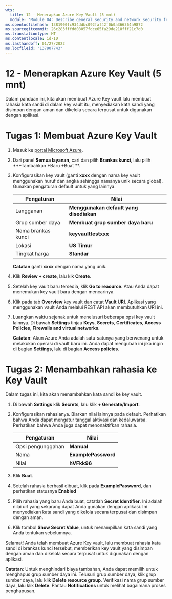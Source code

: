 ```yaml
---
wts:
  title: 12 - Menerapkan Azure Key Vault (5 mnt)
  module: 'Module 04: Describe general security and network security features'
ms.openlocfilehash: 1381900fc934ddbc092faf42f0b0a366364a9872
ms.sourcegitcommit: 26c283fffdd08057fdce65fa29de218fff21c7d0
ms.translationtype: HT
ms.contentlocale: id-ID
ms.lasthandoff: 01/27/2022
ms.locfileid: "137907743"
---
```

# <a name="12---implement-azure-key-vault-5-min"></a>12 - Menerapkan Azure Key Vault (5 mnt)

Dalam panduan ini, kita akan membuat Azure Key vault lalu membuat rahasia kata sandi di dalam key vault itu, menyediakan kata sandi yang disimpan dengan aman dan dikelola secara terpusat untuk digunakan dengan aplikasi.

# <a name="task-1-create-an-azure-key-vault"></a>Tugas 1: Membuat Azure Key Vault 

1. Masuk ke [portal Microsoft Azure](https://portal.azure.com).

2. Dari panel **Semua layanan**, cari dan pilih **Brankas kunci**, lalu pilih **+Tambahkan +Baru +Buat **.

3. Konfigurasikan key vault (ganti **xxxx** dengan nama key vault menggunakan huruf dan angka sehingga namanya unik secara global). Gunakan pengaturan default untuk yang lainnya.

    | Pengaturan | Nilai | 
    | --- | --- |
    | Langganan | **Menggunakan default yang disediakan** |
    | Grup sumber daya | **Membuat grup sumber daya baru** |
    | Nama brankas kunci | **keyvaulttestxxx** |
    | Lokasi | **US Timur** |
    | Tingkat harga | **Standar** |
    
    **Catatan** ganti **xxxx** dengan nama yang unik.
4. Klik **Review + create**, lalu klk **Create**. 

5. Setelah key vault baru tersedia, klik **Go to reaource**. Atau Anda dapat menemukan key vault baru dengan mencarinya. 

6. Klik pada tab **Overview** key vault dan catat **Vault URI**. Aplikasi yang menggunakan vault Anda melalui REST API akan membutuhkan URI ini.

7. Luangkan waktu sejenak untuk menelusuri beberapa opsi key vault lainnya. Di bawah **Settings** tinjau **Keys**, **Secrets**, **Certificates**, **Access Policies**, **Firewalls and virtual networks**.

    **Catatan**: Akun Azure Anda adalah satu-satunya yang berwenang untuk melakukan operasi di vault baru ini. Anda dapat mengubah ini jika ingin di bagian **Settings**, lalu di bagian **Access policies**.

# <a name="task-2-add-a-secret-to-the-key-vault"></a>Tugas 2: Menambahkan rahasia ke Key Vault
        
Dalam tugas ini, kita akan menambahkan kata sandi ke key vault. 

1. Di bawah **Settings** klik **Secrets**, lalu klik **+ Generate/Import**.

2. Konfigurasikan rahasianya. Biarkan nilai lainnya pada default. Perhatikan bahwa Anda dapat mengatur tanggal aktivasi dan kedaluwarsa. Perhatikan bahwa Anda juga dapat menonaktifkan rahasia.

    | Pengaturan | Nilai | 
    | --- | --- |
    | Opsi pengunggahan | **Manual** |
    | Nama | **ExamplePassword** |
    | Nilai | **hVFkk96** |

3. Klik **Buat**.

4. Setelah rahasia berhasil dibuat, klik pada **ExamplePassword**, dan perhatikan statusnya **Enabled**

5. Pilih rahasia yang baru Anda buat, catatlah **Secret Identifier**. Ini adalah nilai url yang sekarang dapat Anda gunakan dengan aplikasi. Ini menyediakan kata sandi yang dikelola secara terpusat dan disimpan dengan aman. 

6. Klik tombol **Show Secret Value**, untuk menampilkan kata sandi yang Anda tentukan sebelumnya.


Selamat! Anda telah membuat Azure Key vault, lalu membuat rahasia kata sandi di brankas kunci tersebut, memberikan key vault yang disimpan dengan aman dan dikelola secara terpusat untuk digunakan dengan aplikasi.

**Catatan**: Untuk menghindari biaya tambahan, Anda dapat memilih untuk menghapus grup sumber daya ini. Telusuri grup sumber daya, klik grup sumber daya, lalu klik **Delete resource group**. Verifikasi nama grup sumber daya, lalu klik **Delete**. Pantau **Notifications** untuk melihat bagaimana proses penghapusan.
